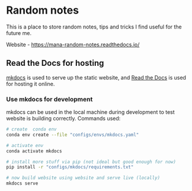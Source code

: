 # Random notes

This is a place to store random notes, tips and tricks I find useful for the future me.

Website - https://mana-random-notes.readthedocs.io/

## Read the Docs for hosting

[mkdocs](https://www.mkdocs.org/) is used to serve up the static website, and [Read the
Docs](https://docs.readthedocs.io/) is used for hosting it online.

### Use mkdocs for development

mkdocs can be used in the local machine during development to test website is building correctly. Commands used:

```sh
# create  conda env
conda env create --file "configs/envs/mkdocs.yaml"

# activate env
conda activate mkdocs

# install more stuff via pip (not ideal but good enough for now)
pip install -r "configs/mkdocs/requirements.txt"

# now build website using website and serve live (locally)
mkdocs serve
```
